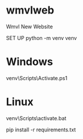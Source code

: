 # wmvlweb
Wmvl New Website




SET UP
python -m venv venv

# Windows
venv\Scripts\Activate.ps1

# Linux 
venv\Scripts\activate.bat


pip install -r requirements.txt
